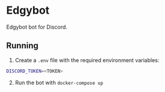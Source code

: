# Edgybot

Edgybot bot for Discord.

## Running
1. Create a `.env` file with the required environment variables:
```sh
DISCORD_TOKEN=<TOKEN>
```
2. Run the bot with `docker-compose up`
